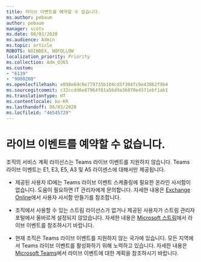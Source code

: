 ```yaml
---
title: 라이브 이벤트를 예약할 수 없습니다.
ms.author: pebaum
author: pebaum
manager: scotv
ms.date: 08/03/2020
ms.audience: Admin
ms.topic: article
ROBOTS: NOINDEX, NOFOLLOW
localization_priority: Priority
ms.collection: Adm_O365
ms.custom:
- "6139"
- "9000208"
ms.openlocfilehash: e898e6dc0e779735b104cd5f304fc9e438b2f9b4
ms.sourcegitcommit: c32ccdd6e87964f01a56d9a36070e4571ebf1ab1
ms.translationtype: HT
ms.contentlocale: ko-KR
ms.lasthandoff: 08/03/2020
ms.locfileid: "46545729"
---
```

# <a name="unable-to-schedule-a-live-event"></a>라이브 이벤트를 예약할 수 없습니다.

조직의 서비스 계획 라이선스는 Teams 라이브 이벤트를 지원하지 않습니다. Teams 라이브 이벤트는 E1, E3, E5, A3 및 A5 라이센스에 대해서만 제공됩니다.

- 제공된 사용자 ID에는 Teams 라이브 이벤트 스케줄링에 필요한 온라인 사서함이 없습니다. 도움이 필요하면 IT 관리자에게 문의합니다. 자세한 내용은 [Exchange Online](https://docs.microsoft.com/exchange/recipients-in-exchange-online/create-user-mailboxes)에서 사용자 사서함 만들기를 참조합니다.

- 조직에서 사용할 수 있는 스트림 라이선스가 없거나 제공된 사용자가 스트림 관리자 포털에서 올바르게 설정되지 않았습니다. 자세한 내용은 [Microsoft 스트림](https://docs.microsoft.com/stream/live-event-overview)에서 라이브 이벤트를 참조하시기 바랍니다.

- 현재 조직은 Teams 라이브 이벤트를 지원하지 않는 국가에 있습니다. 모든 지역에서 Teams 라이브 이벤트를 활성화하기 위해 노력하고 있습니다. 자세한 내용은 [Microsoft Teams](https://docs.microsoft.com/microsoftteams/teams-live-events/plan-for-teams-live-events)에서 라이브 이벤트에 대한 계획을 참조하시기 바랍니다.